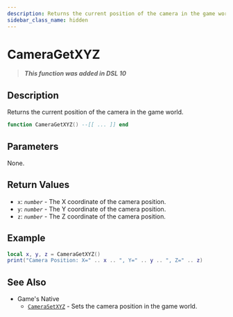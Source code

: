 ```yaml
---
description: Returns the current position of the camera in the game world.
sidebar_class_name: hidden
---
```


# CameraGetXYZ

> **_This function was added in DSL 10_**

## Description

Returns the current position of the camera in the game world.

```lua
function CameraGetXYZ() --[[ ... ]] end
```

## Parameters

None.

## Return Values

- `x`: _`number`_ - The X coordinate of the camera position.
- `y`: _`number`_ - The Y coordinate of the camera position.
- `z`: _`number`_ - The Z coordinate of the camera position.

## Example

```lua
local x, y, z = CameraGetXYZ()
print("Camera Position: X=" .. x .. ", Y=" .. y .. ", Z=" .. z)
```

## See Also

<!-- DSL -->

<!-- - [`CameraGetRotation`](./CameraGetRotation) - Returns the current rotation of the camera. -->

- Game's Native
  - [`CameraSetXYZ`](../../game-reference/global-functions/CameraSetXYZ) - Sets the camera position in the game world.
